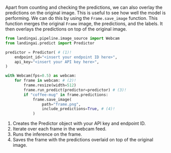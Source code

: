 Apart from counting and checking the predictions, we can also overlay the predictions on the original image. This is useful to see how well the model is performing. We can do this by using the `Frame.save_image` function. This function merges the original `Frame` image, the predictions, and the labels. It then overlays the predictions on top of the original image.

```python
from landingai.pipeline.image_source import Webcam
from landingai.predict import Predictor

predictor = Predictor( # (1)!
    endpoint_id="<insert your endpoint ID here>",
    api_key="<insert your API key here>",
)

with Webcam(fps=0.5) as webcam:
    for frame in webcam: # (2)!
        frame.resize(width=512)
        frame.run_predict(predictor=predictor) # (3)!
        if "coffee-mug" in frame.predictions:
            frame.save_image(
                path="frame.png",
                include_predictions=True, # (4)!
            )
```

1. Creates the Predictor object with your API key and endpoint ID.
2. Iterate over each frame in the webcam feed.
3. Runs the inference on the frame.
4. Saves the frame with the predictions overlaid on top of the original image.
